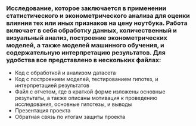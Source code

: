 ### Исследование, которое заключается в применении статистического и эконометрического анализа для оценки влияния тех или иных признаков на цену ноутбука. Работа включает в себя обработку данных, количественный и визуальный анализ, построение эконометрических моделей, а также моделей машинного обучения, и содержательную интерпретацию результатов. Для удобства все представлено в нескольких файлах:

- Код с обработкой и анализом датасета
- Код с построением моделей, тестированием гипотез, и интерпретацией результатов
- Файл с отчетом, где в краткой форме изложены основные результаты, а также описаны мотивация к проведению исследования, основные гипотезы, и выводы
- Презентация проекта
- Обратная связь по итогам защиты проекта
